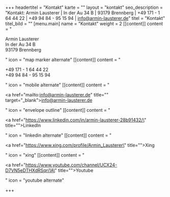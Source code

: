 +++
headertitel = "Kontakt"
karte = ""
layout = "kontakt"
seo_description = "Kontakt: Armin Lausterer | In der Au 34 B | 93179 Brennberg | +49 171 - 1 64 44 22 | +49 94 84 - 95 15 94 | info@armin-lausterer.de"
titel = "Kontakt"
titel_bild = ""
[menu.main]
name = "Kontakt"
weight = 2
[[content]]
content = "<p>Armin Lausterer <br>In der Au 34 B <br>93179 Brennberg</p>"
icon = "map marker alternate"
[[content]]
content = "<p>+49 171 - 1 64 44 22 <br>+49 94 84 - 95 15 94</p>"
icon = "mobile alternate"
[[content]]
content = "<p><a href=\"mailto:info@armin-lausterer.de\" title=\"\" target=\"_blank\">info@armin-lausterer.de</a></p>"
icon = "envelope outline"
[[content]]
content = "<p><a href=\"https://www.linkedin.com/in/armin-lausterer-28b91432/\" title=\"\">LinkedIn</a></p>"
icon = "linkedin alternate"
[[content]]
content = "<p><a href=\"https://www.xing.com/profile/Armin_Lausterer\" title=\"\">Xing</a></p>"
icon = "xing"
[[content]]
content = "<p><a href=\"https://www.youtube.com/channel/UCX24-D7VN5eDTHXdRSqri1A\" title=\"\">Youtube</a></p>"
icon = "youtube alternate"

+++
